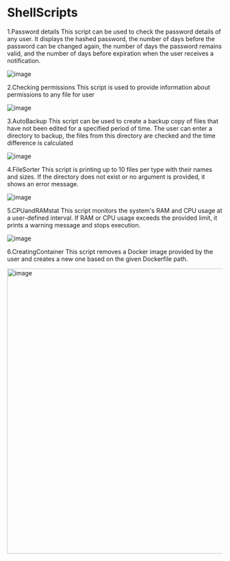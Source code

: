 # ShellScripts

1.Password details
This script can be used to check the password details of any user. It displays the hashed password, the number of days before the password can be changed again, the number of days the password remains valid, and the number of days before expiration when the user receives a notification.

![image](https://github.com/user-attachments/assets/4bf18d0c-2dc4-4643-959b-57b2b09d34e2)


2.Checking permissions
This script is used to provide information about permissions to any file for user

![image](https://github.com/user-attachments/assets/f6d17cd9-8d11-4ec6-a7cc-fc3e19f02c1c)


3.AutoBackup
This script can be used to create a backup copy of files that have not been edited for a specified period of time. The user can enter a directory to backup, the files from this directory are checked and the time difference is calculated

![image](https://github.com/user-attachments/assets/42a821c6-1d78-4467-ae19-d345fb19807b)


4.FileSorter
This script is printing up to 10 files per type with their names and sizes. If the directory does not exist or no argument is provided, it shows an error message.

![image](https://github.com/user-attachments/assets/36f3407e-659d-4132-95c9-36929e48a4c7)

5.CPUandRAMstat
This script monitors the system's RAM and CPU usage at a user-defined interval. If RAM or CPU usage exceeds the provided limit, it prints a warning message and stops execution.

![image](https://github.com/user-attachments/assets/9190748c-c644-4d95-ba84-029c5e0a5373)

6.CreatingContainer
This script removes a Docker image provided by the user and creates a new one based on the given Dockerfile path.

<img width="866" height="666" alt="image" src="https://github.com/user-attachments/assets/ff37a9c8-3655-4a82-8dd8-3a82eb19b5e5" />
